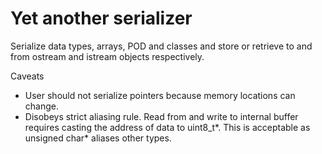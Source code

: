 Yet another serializer
======================

Serialize data types, arrays, POD and classes and store or retrieve to and from
ostream and istream objects respectively.

Caveats
- User should not serialize pointers because memory locations can change.
- Disobeys strict aliasing rule. Read from and write to internal buffer requires
  casting the address of data to uint8_t*. This is acceptable as unsigned char*
  aliases other types.
